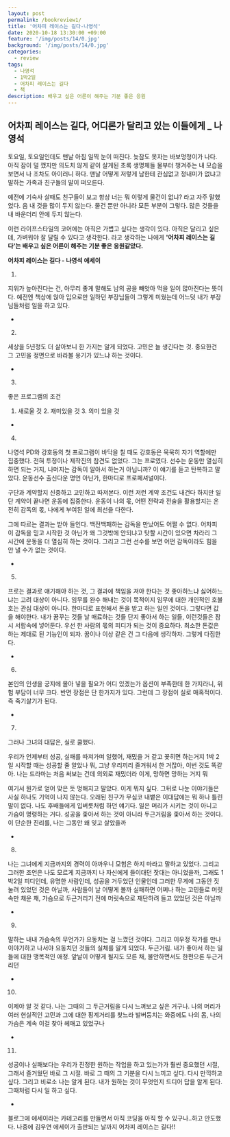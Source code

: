 ```yaml
---
layout: post
permalink: /bookreview1/
title: '어차피 레이스는 길다-나영석'
date: 2020-10-18 13:30:00 +09:00
feature: '/img/posts/14/0.jpg'
background: '/img/posts/14/0.jpg'
categories:
  - review
tags:
  - 나영석
  - 1박2일
  - 어차피 레이스는 길다 
  - 책
description: 배우고 싶은 어른이 해주는 기분 좋은 응원
---
```


## 어차피 레이스는 길다, 어디론가 달리고 있는 이들에게 _ 나영석

토요일, 토요일인데도 맨날 아침 일찍 눈이 떠진다. 늦잠도 못자는 바보멍청이가 나다. 아직 잠이 덜 깼지만 의도치 않게 같이 살게된 초록 생명체들 물부터 챙겨주는 내 모습을 보면서 나 조차도 아이러니 하다. 맨날 어떻게 저렇게 남한테 관심없고 정내미가 없냐고 말하는 가족과 친구들의 말이 떠오른다. 

예전에 기숙사 살때도 친구들이 보고 항상 너는 뭐 이렇게 물건이 없냐? 라고 자주 말했었다. 음 내 것을 많이 두지 않는다. 물건 뿐만 아니라 모든 부분이 그렇다. 많은 것들을 내 바운더리 안에 두지 않는다. 

이런 라이프스타일의 코어에는 아직은 가볍고 싶다는 생각이 있다. 아직은 달리고 싶은데, 가벼워야 잘 달릴 수 있다고 생각한다. 라고 생각하는 나에게 **'어차피 레이스는 길다'는 배우고 싶은 어른이 해주는 기분 좋은 응원같았다.**





**어차피 레이스는 길다 - 나영석 에세이**





1.

지위가 높아진다는 건, 아무리 좋게 말해도 남의 공을 빼앗아 먹을 일이 많아진다는 뜻이다. 예전엔 책상에 앉아 입으로만 일하던 부장님들이 그렇게 미웠는데 어느덧 내가 부장님들처럼 일을 하고 있다. 

-



2.

세상을 5년정도 더 살아보니 한 가지는 알게 되었다. 고민은 늘 생긴다는 것. 중요한건 그 고민을 정면으로 바라볼 용기가 있느냐 하는 것이다. 

-



3.

좋은 프로그램의 조건

1. 새로울 것 2. 재미있을 것 3. 의미 있을 것 

-



4.

나영석 PD와 강호동의 첫 프로그램이 바닥을 칠 때도 강호동은 묵묵히 자기 역할에만 집중했다. 전혀 투정이나 제작진의 참견도 없었다. 그는 프로였다. 선수는 운동만 열심히 하면 되는 거지, 나머지는 감독이 알아서 하는거 아닙니까? 이 얘기를 듣고 탄복하고 말았다. 운동선수 출신다운 명언 아닌가, 한마디로 프로페셔널이다. 

구단과 계약할지 신중하고 고민하고 따져본다. 이런 저런 계약 조건도 내건다 하지만 일단 계약이 끝나면 운동에 집중한다. 운동이 나의 몫, 어떤 전략과 전술을 활용할지는 온전히 감독의 몫, 나에게 부여된 일에 최선을 다한다. 

그에 따르는 결과는 받아 들인다. 백전백패하는 감독을 만났어도 어쩔 수 없다. 어차피 이 감독을 믿고 시작한 것 아닌가 왜 그것밖에 안되냐고 탓할 시간이 있으면 차라리 그 시간에 운동을 더 열심히 하는 것이다. 그리고 그런 선수를 보면 어떤 감독이라도 힘을 안 낼 수가 없는 것이다. 

-



5.

프로는 결과로 얘기해야 하는 것, 그 결과에 책임을 져야 한다는 것 좋아하느냐 싫어하느냐는 고려 대상이 아니다. 임무를 완수 해내는 것이 목적이지 임무에 대한 개인적인 호불호는 관심 대상이 아니다. 한마디로 표현해서 돈을 받고 하는 일인 것이다. 그렇다면 값을 해야한다. 내가 꿈꾸는 것들 날 매료하는 것들 단지 좋아서 하는 일들, 이런것들은 잠시 서랍속에 넣어둔다. 우선 한 사람의 몫의 피디가 되는 것이 중요하다. 최소한 돈값은 하는 제대로 된 기능인이 되자. 꿈이나 이상 같은 건 그 다음에 생각하자. 그렇게 다짐한다.

-



6.

본인의 인생을 궁지에 몰아 넣을 필요가 어디 있겠는가 옵션이 부족한데 한 가지라니, 위험 부담이 너무 크다. 반면 장점은 단 한가지가 있다. 그런데 그 장점이 실로 매혹적이다. 즉 죽기살기가 된다. 

-



7.

그러나 그녀의 대답은, 실로 쿨했다. 

우리가 언제부터 성공, 실패를 따져가며 일했어, 재밌을 거 같고 꽂히면 하는거지 1박 2일 시작할 때는 성공할 줄 알았나 뭐, 그냥 우리끼리 즐거워서 한 거잖아, 이번 것도 똑같아. 나는 드라마는 처음 써보는 건데 의외로 재밌더라 이게, 망하면 망하는 거지 뭐 

여기서 뭔가로 얻어 맞은 듯 멍해지고 말았다. 이게 뭐지 싶다. 그뒤로 나눈 이야기들은 사실 하나도 기억이 나지 않는다. 오래된 친구가 무심코 내뱉은 이대답에는 뭐 하나 틀린 말이 없다. 나도 후배들에게 입버릇처럼 하던 얘기다. 일은 머리가 시키는 것이 아니고 가슴이 명령하는 거다. 성공을 좇아서 하는 것이 아니라 두근거림을 좇아서 하는 것이다. 이 단순한 진리를, 나는 그동안 왜 잊고 살았을까  

-



8.

나는 그녀에게 지금까지의 경력이 아까우니 모험은 하지 마라고 말하고 있었다. 그리고 그러한 조언은 나도 모르게 지금까지 나 자신에게 들이대던 잣대는 아니었을까, 그래도 1박2일 피디인데, 유명한 사람인데, 성공을 거두었던 인물인데 그러한 무게에 그동안 짓눌려 있었던 것은 아닐까, 사람들이 날 어떻게 볼까 실패하면 어쩌나 하는 고민들로 머릿속만 채운 채, 가슴으로 두근거리기 전에 머릿속으로 재단하려 들고 있었던 것은 아닐까

-



9.

말하는 내내 가슴속의 무언가가 요동치는 걸 느꼈던 것이다. 그리고 이우정 작가를 만나 이야기하고 나서야 요동치던 것들의 실체를 알게 되었다. 두근거림. 내가 좋아서 하는 일들에 대한 맹목적인 애정. 앞날이 어떻게 될지도 모른 채, 불안하면서도 한편으론 두근거리던 

-



10.

이제야 알 것 같다. 나는 그때의 그 두근거림을 다시 느껴보고 싶은 거구나. 나의 머리가 여러 현실적인 고민과 그에 대한 핑계거리를 찾느라 발버둥치는 와중에도 나의 몸, 나의 가슴은 계속 이걸 찾아 헤매고 있었구나 

-



11.

성공이나 실패보다는 우리가 진정한 원하는 작업을 하고 있는가가 훨씬 중요했던 시절, 그래서 즐거웠던 바로 그 시절. 바로 그 때의 그 기분을 다시 느끼고 싶다. 다시 만끽하고 싶다. 그리고 비로소 나는 알게 된다. 내가 원하는 것이 무엇인지 드디어 답을 알게 된다. 그때처럼 다시 일 하고 싶다. 

-



블로그에 에세이라는 카테고리를 만들면서 아직 코딩을 아직 할 수 있구나..하고 안도했다. 나중에 김우연 에세이가 출판되는 날까지 어차피 레이스는 길다!! 


